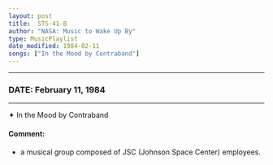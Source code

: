 ```yaml
---
layout: post
title:  STS-41-B
author: "NASA: Music to Wake Up By"
type: MusicPlaylist
date_modified: 1984-02-11
songs: ["In the Mood by Contraband"]
---
```


----
### DATE: February 11, 1984
----
✦ In the Mood by Contraband

#### Comment:
* a musical group composed of JSC (Johnson Space Center) employees.



<br/>
<center>
	<a target="_blank"
	   href="https://twitter.com/intent/tweet?hashtags=Space,NASA,Playlist,NASAWakeupCalls,SpaceProgram&text={{ page.author}}, '{{ page.songs.first }}' {{ page.title }}, {{ page.date | date: '%B %d, %Y' }}. {{ site.url }}{{ page.url }}&via=nasawakeupcalls"><i class="fab fa-twitter" alt="Tweet this page" style="font-size: 1.3em;"></i></a>
	&nbsp; 	<i class="fas fa-user-astronaut" style="font-size: 1.5em;"></i> &nbsp;
    <a type="amzn" search="'In the Mood by Contraband'" category="popular music">
    <i class="fab fa-amazon" style="font-size: 1.3em;"></i></a>
</center>

